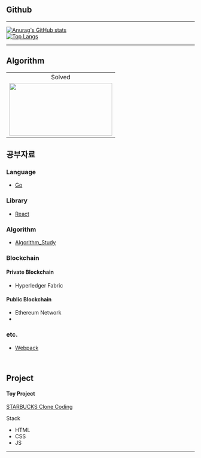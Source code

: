 ## Github
___
[![Anurag's GitHub stats](https://github-readme-stats.vercel.app/api?username=fdongfdong&theme=synthwave)](https://github.com/anuraghazra/github-readme-stats)
<br>
[![Top Langs](https://github-readme-stats.vercel.app/api/top-langs/?username=fdongfdong)](https://github.com/anuraghazra/github-readme-stats)

___
## Algorithm

<table>
<!--     <td align="center">Github</td> -->
    <td align="center">Solved</td>
    <tr>
<!--         <td height="140px"> <a href="https://github.com/abnormal5626"><img src="https://avatars.githubusercontent.com/u/4595546?s=460&v=4" width="140px" /></a> </td> -->
        <td height="140px"> <a href="https://solved.ac/abnormal5626"><img height="140px" width="275px" src="http://mazassumnida.wtf/api/v2/generate_badge?boj=abnormal5626" /></a> </td>
    </tr>
</table>

## 공부자료


### Language
 - [Go](https://github.com/FDongFDong/go_language_practice)

### Library

 - [React](https://github.com/FdongFdong/react_practice)

### Algorithm
 - [Algorithm_Study](https://github.com/FdongFdong/algorithm) 

### Blockchain
#### Private Blockchain
- Hyperledger Fabric
#### Public Blockchain
- Ethereum Network
- 


### etc.
 - [Webpack](https://github.com/FdongFdong/webpack_practice)
 
<br/>

## Project
#### Toy Project
[STARBUCKS Clone Coding](https://github.com/FDongFDong/STARTBUCKS/blob/main/README.md)

Stack
- HTML
- CSS
- JS


<hr>

